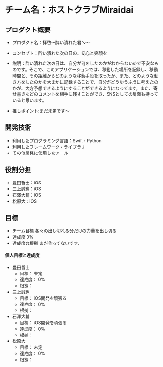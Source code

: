 # チーム名：ホストクラブMiraidai

## プロダクト概要
- プロダクト名：拝啓〜酔い潰れた君へ〜

- コンセプト：酔い潰れた次の日の、安心と笑顔を

- 説明：酔い潰れた次の日は、自分が何をしたのかがわからないので不安なものです。そこで、このアプリケーションでは、移動した場所を記録し、移動時間と、その距離からどのような移動手段を取ったか、また、どのような動き方をしたのかを大まかに記録することで、自分がどうゆうふうに考えたのかが、大方予想できるようにすることができるようになってます。また、寄せ書きなどのコメントを相手に残すことができ、SNSとしての局面も持っていると思います。

- 推しポイント:まだ未定です〜

## 開発技術
- 利用したプログラミング言語：Swift・Python
- 利用したフレームワーク・ライブラリ
- その他開発に使用したツール

## 役割分担
- 豊田哲士：iOS
- 三上誠也：iOS
- 石澤大輔：iOS
- 松原大：iOS

## 目標
- チーム目標
各々の出し切れる分だけの力量を出し切る
- 達成度
0%
- 達成度の根拠
まだ作ってないです.


#### 個人目標と達成度
- 豊田哲士 
  - 目標： 未定
  - 達成度： 0%  
  - 根拠： 
- 三上誠也
  - 目標： iOS開発を頑張る 
  - 達成度： 0%  
  - 根拠： 
- 石澤大輔
  - 目標： iOS開発を頑張る 
  - 達成度： 0%  
  - 根拠： 
- 松原大
  - 目標： 未定
  - 達成度： 0%  
  - 根拠： 
